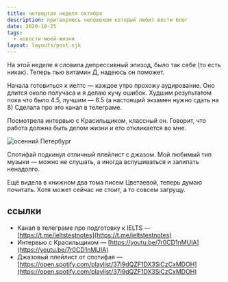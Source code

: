 ```yaml
---
title: четвертая неделя октября
description: притворяюсь человеком который любит вести блог
date: 2020-10-25
tags:
  - новости-моей-жизни
layout: layouts/post.njk
---
```


На этой неделе я словила депрессивный эпизод, было так себе (то есть никак). Теперь пью витамин Д, надеюсь он поможет.

Начала готовиться к иелтс — каждое утро прохожу аудирование. Оно длится около получаса и я делаю кучу ошибок. Худшим результатом пока что было 4.5, лучшим — 6.5 (а настоящий экзамен нужно сдать на 8) Сделала про это канал в телеграме.

Посмотрела интервью с Красильщиком, классный он. Говорит, что работа должна быть делом жизни и ето откликается во мне. 

![осенний Петербург](../../img/oktober-spb.jpg)

Спотифай подкинул отличный плейлист с джазом. Мой любимый тип музыки — можно не слушать, а иногда вслушиваться и залипать ненадолго.

Ещё видела в книжном два тома писем Цветаевой, теперь думаю почитать. Хотя может сейчас не стоит, а то совсем загрущу.

## ссылки

- Канал в телеграме про подготовку к IELTS — [https://t.me/ieltstestnotes](https://t.me/ieltstestnotes)
- Интервью с Красильщиком — [https://youtu.be/7r0CD1nMUIA](https://youtu.be/7r0CD1nMUIA)
- Джазовый плейлист от спотифая — [https://open.spotify.com/playlist/37i9dQZF1DX3SiCzCxMDOH](https://open.spotify.com/playlist/37i9dQZF1DX3SiCzCxMDOH)
